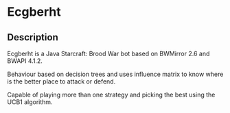 # Ecgberht

## Description

Ecgberht is a Java Starcraft: Brood War bot based on BWMirror 2.6 and BWAPI 4.1.2.

Behaviour based on decision trees and uses influence matrix to know where is the better place to attack or defend.

Capable of playing more than one strategy and picking the best using the UCB1 algorithm.
